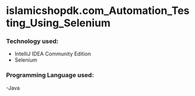 # islamicshopdk.com_Automation_Testing_Using_Selenium

### **Technology used:**
- IntelliJ IDEA Community Edition
- Selenium

### **Programming Language used:**
-Java
